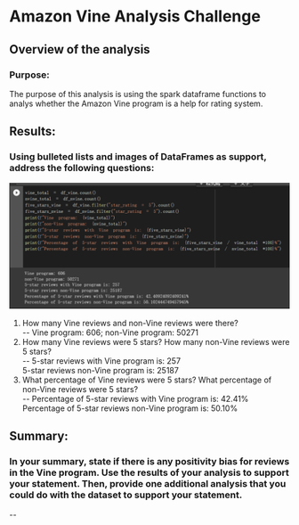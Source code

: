 # Amazon Vine Analysis Challenge

## Overview of the analysis

### Purpose:
The purpose of this analysis is using the spark dataframe functions to analys whether the Amazon Vine program is a help for rating system.

## Results:
### Using bulleted lists and images of DataFrames as support, address the following questions:
![GITHUB](https://github.com/seafishleo/HW/blob/master/HW16/1.png)  

1. How many Vine reviews and non-Vine reviews were there?  
-- Vine program: 606; non-Vine program: 50271  
2. How many Vine reviews were 5 stars? How many non-Vine reviews were 5 stars?  
-- 5-star reviews with Vine program is: 257  
5-star reviews non-Vine program is: 25187  
3. What percentage of Vine reviews were 5 stars? What percentage of non-Vine reviews were 5 stars?  
-- Percentage of 5-star reviews with Vine program is: 42.41%  
Percentage of 5-star reviews non-Vine program is: 50.10%  

## Summary:
### In your summary, state if there is any positivity bias for reviews in the Vine program. Use the results of your analysis to support your statement. Then, provide one additional analysis that you could do with the dataset to support your statement.
-- 
